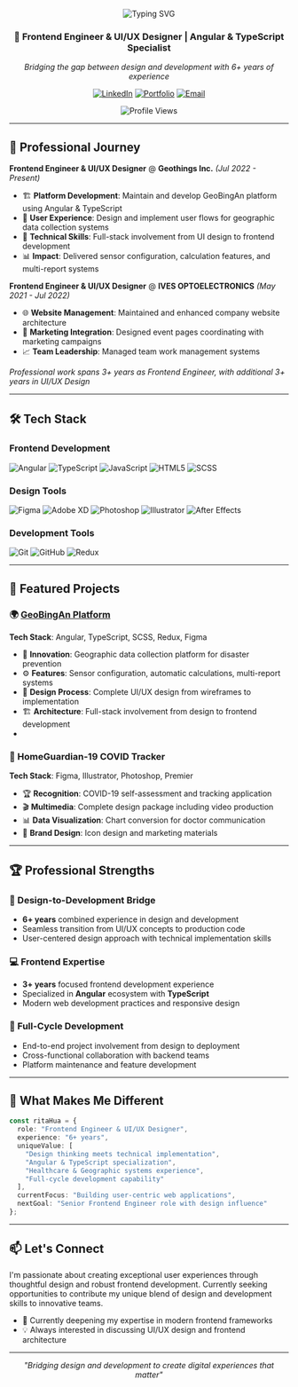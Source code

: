 <div align="center">

![Typing SVG](https://readme-typing-svg.demolab.com/?center=true&vCenter=true&lines=console.log(%22Hi+%2C+I'm+Rita%22))
  
### 🎨 Frontend Engineer & UI/UX Designer | Angular & TypeScript Specialist

*Bridging the gap between design and development with 6+ years of experience*

[![LinkedIn](https://img.shields.io/badge/LinkedIn-0077B5?style=for-the-badge&logo=linkedin&logoColor=white)](https://linkedin.com/in/rita-hua)
[![Portfolio](https://img.shields.io/badge/Portfolio-FF5722?style=for-the-badge&logo=todoist&logoColor=white)](https://ritakay.com)
[![Email](https://img.shields.io/badge/Email-D14836?style=for-the-badge&logo=gmail&logoColor=white)](mailto:ritakay81822@gmail.com)

![Profile Views](https://komarev.com/ghpvc/?username=ritakay123&color=brightgreen)

</div>

---

## 💼 Professional Journey

**Frontend Engineer & UI/UX Designer** @ **Geothings Inc.** *(Jul 2022 - Present)*
- 🏗️ **Platform Development**: Maintain and develop GeoBingAn platform using Angular & TypeScript
- 🎯 **User Experience**: Design and implement user flows for geographic data collection systems
- 🔧 **Technical Skills**: Full-stack involvement from UI design to frontend development
- 📊 **Impact**: Delivered sensor configuration, calculation features, and multi-report systems

**Frontend Engineer & UI/UX Designer** @ **IVES OPTOELECTRONICS** *(May 2021 - Jul 2022)*
- 🌐 **Website Management**: Maintained and enhanced company website architecture
- 🎨 **Marketing Integration**: Designed event pages coordinating with marketing campaigns
- 📈 **Team Leadership**: Managed team work management systems

*Professional work spans 3+ years as Frontend Engineer, with additional 3+ years in UI/UX Design*

---

## 🛠️ Tech Stack

### Frontend Development
![Angular](https://img.shields.io/badge/Angular-DD0031?style=for-the-badge&logo=angular&logoColor=white)
![TypeScript](https://img.shields.io/badge/TypeScript-007ACC?style=for-the-badge&logo=typescript&logoColor=white)
![JavaScript](https://img.shields.io/badge/JavaScript-F7DF1E?style=for-the-badge&logo=javascript&logoColor=black)
![HTML5](https://img.shields.io/badge/HTML5-E34F26?style=for-the-badge&logo=html5&logoColor=white)
![SCSS](https://img.shields.io/badge/SCSS-CC6699?style=for-the-badge&logo=sass&logoColor=white)

### Design Tools
![Figma](https://img.shields.io/badge/Figma-F24E1E?style=for-the-badge&logo=figma&logoColor=white)
![Adobe XD](https://img.shields.io/badge/Adobe%20XD-470137?style=for-the-badge&logo=Adobe%20XD&logoColor=#FF61F6)
![Photoshop](https://img.shields.io/badge/Adobe%20Photoshop-31A8FF?style=for-the-badge&logo=Adobe%20Photoshop&logoColor=black)
![Illustrator](https://img.shields.io/badge/Adobe%20Illustrator-FF9A00?style=for-the-badge&logo=adobe%20illustrator&logoColor=white)
![After Effects](https://img.shields.io/badge/Adobe%20After%20Effects-9999FF?style=for-the-badge&logo=Adobe%20After%20Effects&logoColor=white)

### Development Tools
![Git](https://img.shields.io/badge/Git-F05032?style=for-the-badge&logo=git&logoColor=white)
![GitHub](https://img.shields.io/badge/GitHub-100000?style=for-the-badge&logo=github&logoColor=white)
![Redux](https://img.shields.io/badge/Redux-593D88?style=for-the-badge&logo=redux&logoColor=white)

---

## 🎯 Featured Projects

### 🌍 [GeoBingAn Platform](https://geobingan.info/reports)
**Tech Stack**: Angular, TypeScript, SCSS, Redux, Figma
- 🎯 **Innovation**: Geographic data collection platform for disaster prevention
- ⚙️ **Features**: Sensor configuration, automatic calculations, multi-report systems
- 🎨 **Design Process**: Complete UI/UX design from wireframes to implementation
- 🏗️ **Architecture**: Full-stack involvement from design to frontend development
- 

### 🦠 HomeGuardian-19 COVID Tracker
**Tech Stack**: Figma, Illustrator, Photoshop, Premier
- 🏆 **Recognition**: COVID-19 self-assessment and tracking application
- 🎬 **Multimedia**: Complete design package including video production
- 📊 **Data Visualization**: Chart conversion for doctor communication
- 🎨 **Brand Design**: Icon design and marketing materials

---

## 🏆 Professional Strengths

### 🎨 Design-to-Development Bridge
- **6+ years** combined experience in design and development
- Seamless transition from UI/UX concepts to production code
- User-centered design approach with technical implementation skills

### 💻 Frontend Expertise
- **3+ years** focused frontend development experience
- Specialized in **Angular** ecosystem with **TypeScript**
- Modern web development practices and responsive design

### 🚀 Full-Cycle Development
- End-to-end project involvement from design to deployment
- Cross-functional collaboration with backend teams
- Platform maintenance and feature development

---

## 🌟 What Makes Me Different

```typescript
const ritaHua = {
  role: "Frontend Engineer & UI/UX Designer",
  experience: "6+ years",
  uniqueValue: [
    "Design thinking meets technical implementation",
    "Angular & TypeScript specialization", 
    "Healthcare & Geographic systems experience",
    "Full-cycle development capability"
  ],
  currentFocus: "Building user-centric web applications",
  nextGoal: "Senior Frontend Engineer role with design influence"
};
```

---

## 📫 Let's Connect

I'm passionate about creating exceptional user experiences through thoughtful design and robust frontend development. Currently seeking opportunities to contribute my unique blend of design and development skills to innovative teams.

- 🌱 Currently deepening my expertise in modern frontend frameworks
- 💡 Always interested in discussing UI/UX design and frontend architecture

---

<div align="center">

*"Bridging design and development to create digital experiences that matter"*

</div>
